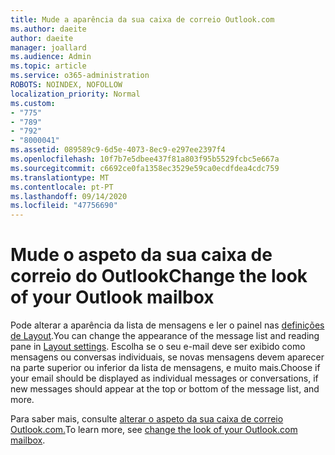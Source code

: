 ```yaml
---
title: Mude a aparência da sua caixa de correio Outlook.com
ms.author: daeite
author: daeite
manager: joallard
ms.audience: Admin
ms.topic: article
ms.service: o365-administration
ROBOTS: NOINDEX, NOFOLLOW
localization_priority: Normal
ms.custom:
- "775"
- "789"
- "792"
- "8000041"
ms.assetid: 089589c9-6d5e-4073-8ec9-e297ee2397f4
ms.openlocfilehash: 10f7b7e5dbee437f81a803f95b5529fcbc5e667a
ms.sourcegitcommit: c6692ce0fa1358ec3529e59ca0ecdfdea4cdc759
ms.translationtype: MT
ms.contentlocale: pt-PT
ms.lasthandoff: 09/14/2020
ms.locfileid: "47756690"
---
```

# <a name="change-the-look-of-your-outlook-mailbox"></a><span data-ttu-id="23910-102">Mude o aspeto da sua caixa de correio do Outlook</span><span class="sxs-lookup"><span data-stu-id="23910-102">Change the look of your Outlook mailbox</span></span>

<span data-ttu-id="23910-103">Pode alterar a aparência da lista de mensagens e ler o painel nas [definições de Layout](https://outlook.live.com/mail/options/mail/layout).</span><span class="sxs-lookup"><span data-stu-id="23910-103">You can change the appearance of the message list and reading pane in [Layout settings](https://outlook.live.com/mail/options/mail/layout).</span></span> <span data-ttu-id="23910-104">Escolha se o seu e-mail deve ser exibido como mensagens ou conversas individuais, se novas mensagens devem aparecer na parte superior ou inferior da lista de mensagens, e muito mais.</span><span class="sxs-lookup"><span data-stu-id="23910-104">Choose if your email should be displayed as individual messages or conversations, if new messages should appear at the top or bottom of the message list, and more.</span></span>
  
<span data-ttu-id="23910-105">Para saber mais, consulte [alterar o aspeto da sua caixa de correio Outlook.com.](https://support.office.com/article/b41c2ecb-f23c-42b3-b7f8-659646d5e58c?wt.mc_id=Office_Outlook_com_Alchemy)</span><span class="sxs-lookup"><span data-stu-id="23910-105">To learn more, see [change the look of your Outlook.com mailbox](https://support.office.com/article/b41c2ecb-f23c-42b3-b7f8-659646d5e58c?wt.mc_id=Office_Outlook_com_Alchemy).</span></span>
